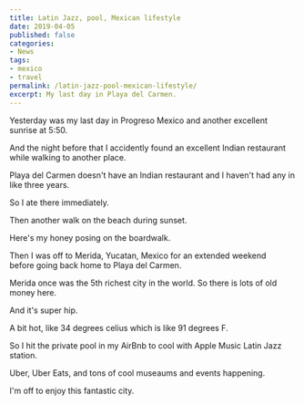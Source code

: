 ```yaml
---
title: Latin Jazz, pool, Mexican lifestyle
date: 2019-04-05
published: false
categories:
- News
tags:
- mexico
- travel
permalink: /latin-jazz-pool-mexican-lifestyle/
excerpt: My last day in Playa del Carmen.
---
```

Yesterday was my last day in Progreso Mexico and another excellent sunrise at 5:50.

And the night before that I accidently found an excellent Indian restaurant while walking to another place.

Playa del Carmen doesn't have an Indian restaurant and I haven't had any in like three years.

So I ate there immediately.

Then another walk on the beach during sunset.

Here's my honey posing on the boardwalk.

Then I was off to Merida, Yucatan, Mexico for an extended weekend before going back home to Playa del Carmen.

Merida once was the 5th richest city in the world. So there is lots of old money here.

And it's super hip.

A bit hot, like 34 degrees celius which is like 91 degrees F.

So I hit the private pool in my AirBnb to cool with Apple Music Latin Jazz station.

Uber, Uber Eats, and tons of cool museaums and events happening.

I'm off to enjoy this fantastic city.